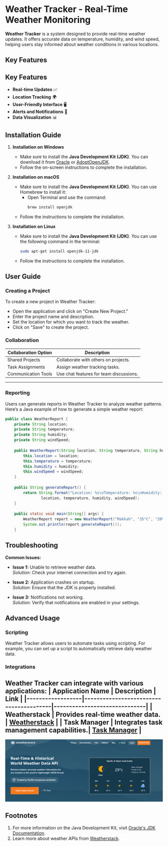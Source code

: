 # Weather Tracker - Real-Time Weather Monitoring
**Weather Tracker** is a system designed to provide real-time weather updates. It offers accurate data on temperature, humidity, and wind speed, helping users stay informed about weather conditions in various locations.

## Key Features

## Key Features
- **Real-time Updates** 📈
- **Location Tracking** 🌍
- **User-Friendly Interface** 🖥️
- **Alerts and Notifications** 🔔
- **Data Visualization** 📊
## Installation Guide

1. **Installation on Windows**
   - Make sure to install the **Java Development Kit (JDK)**. You can download it from [Oracle](https://www.oracle.com/java/technologies/javase-jdk11-downloads.html) or [AdoptOpenJDK](https://adoptopenjdk.net/).
   - Follow the on-screen instructions to complete the installation.

2. **Installation on macOS**
   - Make sure to install the **Java Development Kit (JDK)**. You can use Homebrew to install it:
     - Open Terminal and use the command:
       ```bash
       brew install openjdk
       ```
   - Follow the instructions to complete the installation.

3. **Installation on Linux**
   - Make sure to install the **Java Development Kit (JDK)**. You can use the following command in the terminal:
     ```bash
     sudo apt-get install openjdk-11-jdk
     ```
   - Follow the instructions to complete the installation.

## User Guide

### Creating a Project
To create a new project in Weather Tracker:
- Open the application and click on "Create New Project."
- Enter the project name and description.
- Set the location for which you want to track the weather.
- Click on "Save" to create the project.

### Collaboration
| Collaboration Option | Description                           |
|----------------------|---------------------------------------|
| Shared Projects      | Collaborate with others on projects. |
| Task Assignments     | Assign weather tracking tasks.       |
| Communication Tools  | Use chat features for team discussions.|

---
### Reporting
Users can generate reports in Weather Tracker to analyze weather patterns. Here’s a Java example of how to generate a simple weather report:
```java
public class WeatherReport {
    private String location;
    private String temperature;
    private String humidity;
    private String windSpeed;

    public WeatherReport(String location, String temperature, String humidity, String windSpeed) {
        this.location = location;
        this.temperature = temperature;
        this.humidity = humidity;
        this.windSpeed = windSpeed;
    }

    public String generateReport() {
        return String.format("Location: %s\nTemperature: %s\nHumidity: %s\nWind Speed: %s",
                location, temperature, humidity, windSpeed);
    }

    public static void main(String[] args) {
        WeatherReport report = new WeatherReport("Makkah", "35°C", "20%", "15 km/h");
        System.out.println(report.generateReport());
    }
```
## Troubleshooting
**Common Issues:**

- **Issue 1:** Unable to retrieve weather data.  
  *Solution:* Check your internet connection and try again.

- **Issue 2:** Application crashes on startup.  
  *Solution:* Ensure that the JDK is properly installed.

- **Issue 3:** Notifications not working.  
  *Solution:* Verify that notifications are enabled in your settings.

## Advanced Usage

### Scripting
Weather Tracker allows users to automate tasks using scripting. For example, you can set up a script to automatically retrieve daily weather data.

### Integrations
Weather Tracker can integrate with various applications:
| Application Name | Description                            | Link                         |
|------------------|----------------------------------------|------------------------------|
| Weatherstack    | Provides real-time weather data.      | [Weatherstack](https://weatherstack.com/) |
| Task Manager     | Integrates task management capabilities.| [Task Manager](https://taskmanager.com) |
---
![Weatherstack](https://raw.githubusercontent.com/Saleh67676/readme.md/main/Screenshot%202024-10-22%20212231.png)

## Footnotes
1. For more information on the Java Development Kit, visit [Oracle's JDK Documentation](https://docs.oracle.com/en/java/javase/11/docs/api/index.html).
2. Learn more about weather APIs from [Weatherstack](https://weatherstack.com/documentation).
